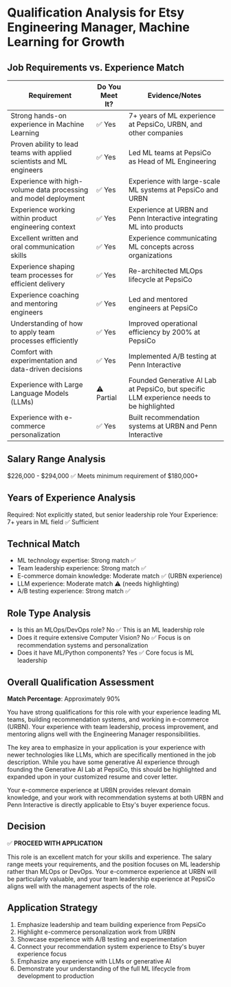 # Qualification Analysis for Etsy Engineering Manager, Machine Learning for Growth

## Job Requirements vs. Experience Match

| Requirement | Do You Meet It? | Evidence/Notes |
|-------------|----------------|----------------|
| Strong hands-on experience in Machine Learning | ✅ Yes | 7+ years of ML experience at PepsiCo, URBN, and other companies |
| Proven ability to lead teams with applied scientists and ML engineers | ✅ Yes | Led ML teams at PepsiCo as Head of ML Engineering |
| Experience with high-volume data processing and model deployment | ✅ Yes | Experience with large-scale ML systems at PepsiCo and URBN |
| Experience working within product engineering context | ✅ Yes | Experience at URBN and Penn Interactive integrating ML into products |
| Excellent written and oral communication skills | ✅ Yes | Experience communicating ML concepts across organizations |
| Experience shaping team processes for efficient delivery | ✅ Yes | Re-architected MLOps lifecycle at PepsiCo |
| Experience coaching and mentoring engineers | ✅ Yes | Led and mentored engineers at PepsiCo |
| Understanding of how to apply team processes efficiently | ✅ Yes | Improved operational efficiency by 200% at PepsiCo |
| Comfort with experimentation and data-driven decisions | ✅ Yes | Implemented A/B testing at Penn Interactive |
| Experience with Large Language Models (LLMs) | ⚠️ Partial | Founded Generative AI Lab at PepsiCo, but specific LLM experience needs to be highlighted |
| Experience with e-commerce personalization | ✅ Yes | Built recommendation systems at URBN and Penn Interactive |

## Salary Range Analysis
$226,000 - $294,000 ✅ Meets minimum requirement of $180,000+

## Years of Experience Analysis
Required: Not explicitly stated, but senior leadership role
Your Experience: 7+ years in ML field ✅ Sufficient

## Technical Match
- ML technology expertise: Strong match ✅ 
- Team leadership experience: Strong match ✅
- E-commerce domain knowledge: Moderate match ✅ (URBN experience)
- LLM experience: Moderate match ⚠️ (needs highlighting)
- A/B testing experience: Strong match ✅

## Role Type Analysis
- Is this an MLOps/DevOps role? No ✅ This is an ML leadership role
- Does it require extensive Computer Vision? No ✅ Focus is on recommendation systems and personalization
- Does it have ML/Python components? Yes ✅ Core focus is ML leadership

## Overall Qualification Assessment
**Match Percentage**: Approximately 90%

You have strong qualifications for this role with your experience leading ML teams, building recommendation systems, and working in e-commerce (URBN). Your experience with team leadership, process improvement, and mentoring aligns well with the Engineering Manager responsibilities.

The key area to emphasize in your application is your experience with newer technologies like LLMs, which are specifically mentioned in the job description. While you have some generative AI experience through founding the Generative AI Lab at PepsiCo, this should be highlighted and expanded upon in your customized resume and cover letter.

Your e-commerce experience at URBN provides relevant domain knowledge, and your work with recommendation systems at both URBN and Penn Interactive is directly applicable to Etsy's buyer experience focus.

## Decision
✅ **PROCEED WITH APPLICATION**

This role is an excellent match for your skills and experience. The salary range meets your requirements, and the position focuses on ML leadership rather than MLOps or DevOps. Your e-commerce experience at URBN will be particularly valuable, and your team leadership experience at PepsiCo aligns well with the management aspects of the role.

## Application Strategy
1. Emphasize leadership and team building experience from PepsiCo
2. Highlight e-commerce personalization work from URBN
3. Showcase experience with A/B testing and experimentation
4. Connect your recommendation system experience to Etsy's buyer experience focus
5. Emphasize any experience with LLMs or generative AI
6. Demonstrate your understanding of the full ML lifecycle from development to production